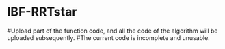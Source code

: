 # IBF-RRTstar
#Upload part of the function code, and all the code of the algorithm will be uploaded subsequently.
#The current code is incomplete and unusable.
